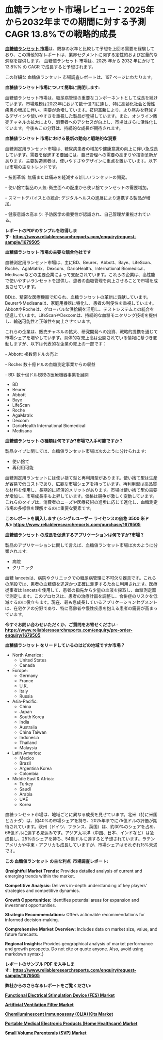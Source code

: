 <p><h1>血糖ランセット市場レビュー：2025年から2032年までの期間に対する予測CAGR 13.8%での戦略的成長</h1></p><p data-sourcepos="1:1-1:157"><strong><a href="https://www.reliableresearchreports.com/blood-glucose-lancets-r1679505?utm_campaign=110&utm_medium=36&utm_source=Github&utm_content=ia&utm_term=05032025&utm_id=blood-glucose-lancets">血糖値ランセット 市場</a></strong>は、既存の水準と比較して予想を上回る需要を経験しており、この排他的なレポートは、業界セグメントに関する定性的および定量的な洞察を提供します。 血糖値ランセット 市場は、2025 年から 2032 年にかけて 13.8%% の CAGR で成長すると予想されます。</p>
<p data-sourcepos="3:1-3:50">この詳細な 血糖値ランセット 市場調査レポートは、197 ページにわたります。</p>
<p><strong>血糖値ランセット市場について簡単に説明します:</strong></p>
<p><p>血糖値ランセット市場は、糖尿病管理の重要なコンポーネントとして成長を続けています。市場規模は2023年において数十億円に達し、特に高齢化社会と慢性疾患の増加に伴い、需要が急増しています。技術革新により、より痛みを軽減するデザインや使いやすさを重視した製品が登場しています。また、オンライン販売チャネルの拡大により、消費者へのアクセスが向上し、市場はさらに活性化しています。今後もこの分野は、持続的な成長が期待されます。</p></p>
<p><strong>血糖値ランセット 市場における最新の動向と戦略的な洞察</strong></p>
<p><p>血糖測定用ランセット市場は、糖尿病患者の増加や健康意識の向上に伴い急成長しています。需要を促進する要因には、自己管理への需要の高まりや技術革新があります。主要製造業者は、使いやすさやデザインに重点を置いています。以下は市場の主なトレンドです。</p><p>- 技術革新: 無痛または痛みを軽減する新しいランセットの開発。</p><p>- 使い捨て製品の人気: 衛生面への配慮から使い捨てランセットの需要増加。</p><p>- スマートデバイスとの統合: デジタルヘルスの進展により連携する製品が増加。</p><p>- 健康意識の高まり: 予防医学の重要性が認識され、自己管理が重視されている。</p></p>
<p><strong>レポートのPDFのサンプルを取得します</strong><strong>:&nbsp;&nbsp;<a href="https://www.reliableresearchreports.com/enquiry/request-sample/1679505?utm_campaign=110&utm_medium=36&utm_source=Github&utm_content=ia&utm_term=05032025&utm_id=blood-glucose-lancets">https://www.reliableresearchreports.com/enquiry/request-sample/1679505</a></strong></p>
<p><strong>血糖値ランセット 市場の主要な競合他社です</strong></p>
<p><p>血糖測定用ランセット市場は、主にBD、Beurer、Abbott、Baye、LifeScan、Roche、AgaMatrix、Dexcom、DarioHealth、International Biomedical、Medisanaなどの主要企業によって支配されています。これらの企業は、高性能で使いやすいランセットを提供し、患者の血糖管理を向上させることで市場を成長させています。</p><p>BDは、精密な医療機器で知られ、血糖ランセットの革新に貢献しています。BeurerやMedisanaは、家庭用機器に特化し、患者の利便性を重視しています。AbbottやRocheは、グローバルな供給網を活用し、テストシステムとの統合を促進しています。LifeScanやDexcomは、持続的な血糖モニタリング技術を提供し、輸送可能性と正確性を向上させています。</p><p>これらの企業は、販売チャネルの拡大、研究開発への投資、戦略的提携を通じて市場シェアを増やしています。具体的な売上高は公開されている情報に基づき変動しますが、以下は代表的な企業の売上の一部です：</p><p>- Abbott: 複数億ドルの売上</p><p>- Roche: 数十億ドルの血糖測定事業からの収益</p><p>- BD: 数十億ドル規模の医療機器事業を展開</p></p>
<p><ul><li>BD</li><li>Beurer</li><li>Abbott</li><li>Baye</li><li>LifeScan</li><li>Roche</li><li>AgaMatrix</li><li>Dexcom</li><li>DarioHealth International Biomedical</li><li>Medisana</li></ul></p>
<p><strong>血糖値ランセット の種類は何ですか?市場で入手可能ですか？</strong></p>
<p>製品タイプに関しては、血糖値ランセット市場は次のように分けられます:</p>
<p><ul><li>使い捨て</li><li>再利用可能</li></ul></p>
<p><p>血糖測定用ランセットには使い捨て型と再利用型があります。使い捨て型は生産が容易で低コストであり、広範な市場シェアを持っています。再利用型は高品質な材料を使用し、長期的に経済的メリットがあります。市場は使い捨て型の需要が増加し、市場成長率も上昇しています。価格は競争が激しく変動しています。これらのタイプは、消費者のニーズや医療技術の進歩に応じて進化し、血糖測定市場の多様性を理解するのに重要な要素です。</p></p>
<p><strong>このレポートを購入します (シングルユーザー ライセンスの価格 3500 米ドル):&nbsp;<a href="https://www.reliableresearchreports.com/purchase/1679505?utm_campaign=110&utm_medium=36&utm_source=Github&utm_content=ia&utm_term=05032025&utm_id=blood-glucose-lancets">https://www.reliableresearchreports.com/purchase/1679505</a></strong></p>
<p><strong>血糖値ランセット の成長を促進するアプリケーションは何ですか?市場？</strong></p>
<p>製品のアプリケーションに関して言えば、血糖値ランセット市場は次のように分類されます:</p>
<p><ul><li>病院</li><li>クリニック</li></ul></p>
<p><p>血糖 lancetsは、病院やクリニックでの糖尿病管理に不可欠な器具です。これらの施設では、患者の血糖値を迅速かつ正確に測定するために利用されます。医療従事者は lancetsを使用して、患者の指先から少量の血液を採取し、血糖測定器で測定します。このプロセスは、患者の治療計画を調整し、合併症のリスクを低減するのに役立ちます。現在、最も急成長しているアプリケーションセグメントは、在宅ケアの分野であり、特に高齢者や慢性疾患を抱える患者の需要が高まっています。</p></p>
<p><strong>今すぐお問い合わせいただくか、ご質問をお寄せください</strong><strong>&nbsp;</strong>-<strong><a href="https://www.reliableresearchreports.com/enquiry/pre-order-enquiry/1679505?utm_campaign=110&utm_medium=36&utm_source=Github&utm_content=ia&utm_term=05032025&utm_id=blood-glucose-lancets">https://www.reliableresearchreports.com/enquiry/pre-order-enquiry/1679505</a></strong></p>
<p><strong>血糖値ランセット をリードしているのはどの地域ですか市場？</strong></p>
<p><ul>
    <li>
        North America:
        <ul>
            <li>United States</li>
            <li>Canada</li>
        </ul>
    </li>
    <li>
        Europe:
        <ul>
            <li>Germany</li>
            <li>France</li>
            <li>U.K.</li>
            <li>Italy</li>
            <li>Russia</li>
        </ul>
    </li>
    <li>
        Asia-Pacific:
        <ul>
            <li>China</li>
            <li>Japan</li>
            <li>South Korea</li>
            <li>India</li>
            <li>Australia</li>
            <li>China Taiwan</li>
            <li>Indonesia</li>
            <li>Thailand</li>
            <li>Malaysia</li>
        </ul>
    </li>
    <li>
        Latin America:
        <ul>
            <li>Mexico</li>
            <li>Brazil</li>
            <li>Argentina Korea</li>
            <li>Colombia</li>
        </ul>
    </li>
    <li>
        Middle East & Africa:
        <ul>
            <li>Turkey</li>
            <li>Saudi</li>
            <li>Arabia</li>
            <li>UAE</li>
            <li>Korea</li>
        </ul>
    </li>
    </ul></p>
<p><p>血糖ランセット市場は、地域ごとに異なる成長を見せています。北米（特に米国とカナダ）は、約40%の市場シェアを持ち、2025年までに75億ドルの評価が期待されています。欧州（ドイツ、フランス、英国）は、約30%のシェアを占め、68億ドルに達する見込みです。アジア太平洋（中国、日本、インドなど）は急成長し、25%のシェアを持ち、54億ドルに達すると予想されています。ラテンアメリカや中東・アフリカも成長していますが、市場シェアはそれぞれ15%未満です。</p></p>
<p><strong>この 血糖値ランセット の主な利点&nbsp; 市場調査レポート:</strong></p>
<p><strong>{Insightful Market Trends:</strong> Provides detailed analysis of current and emerging trends within the market.</p>
<p><strong>Competitive Analysis:</strong> Delivers in-depth understanding of key players' strategies and competitive dynamics.</p>
<p><strong>Growth Opportunities:</strong> Identifies potential areas for expansion and investment opportunities.</p>
<p><strong>Strategic Recommendations:</strong> Offers actionable recommendations for informed decision-making.</p>
<p><strong>Comprehensive Market Overview: </strong>Includes data on market size, value, and future forecasts.</p>
<p><strong>Regional Insights: </strong>Provides geographical analysis of market performance and growth prospects. Do not cite or quote anyone. Also, avoid using markdown syntax.}</p>
<p><strong>レポートのサンプル PDF を入手します:&nbsp;</strong><strong>&nbsp;<a href="https://www.reliableresearchreports.com/enquiry/request-sample/1679505?utm_campaign=110&utm_medium=36&utm_source=Github&utm_content=ia&utm_term=05032025&utm_id=blood-glucose-lancets">https://www.reliableresearchreports.com/enquiry/request-sample/1679505</a></strong></p>
<p></p>
<p></p>
<p></p>
<p></p>
<p><strong>弊社からのさらなるレポートをご覧ください:</strong></p>
<p><strong><p><a href="https://github.com/giardafshaxb/Market-Research-Report-List-1/blob/main/functional-electrical-stimulation-device-fes-market.md?utm_campaign=110&utm_medium=36&utm_source=Github&utm_content=ia&utm_term=05032025&utm_id=blood-glucose-lancets">Functional Electrical Stimulation Device (FES) Market</a></p><p><a href="https://github.com/ludongfomban/Market-Research-Report-List-1/blob/main/artificial-ventilation-filter-market.md?utm_campaign=110&utm_medium=36&utm_source=Github&utm_content=ia&utm_term=05032025&utm_id=blood-glucose-lancets">Artificial Ventilation Filter Market</a></p><p><a href="https://github.com/iquiseeboli/Market-Research-Report-List-1/blob/main/chemiluminescent-immunoassay-clia-kits-market.md?utm_campaign=110&utm_medium=36&utm_source=Github&utm_content=ia&utm_term=05032025&utm_id=blood-glucose-lancets">Chemiluminescent Immunoassay (CLIA) Kits Market</a></p><p><a href="https://github.com/haimamuirev8/Market-Research-Report-List-1/blob/main/portable-medical-electronic-products-home-healthcare-market.md?utm_campaign=110&utm_medium=36&utm_source=Github&utm_content=ia&utm_term=05032025&utm_id=blood-glucose-lancets">Portable Medical Electronic Products (Home Healthcare) Market</a></p><p><a href="https://github.com/naulasulakr0/Market-Research-Report-List-1/blob/main/small-volume-parenterals-svp-market.md?utm_campaign=110&utm_medium=36&utm_source=Github&utm_content=ia&utm_term=05032025&utm_id=blood-glucose-lancets">Small Volume Parenterals (SVP) Market</a></p></strong></p>